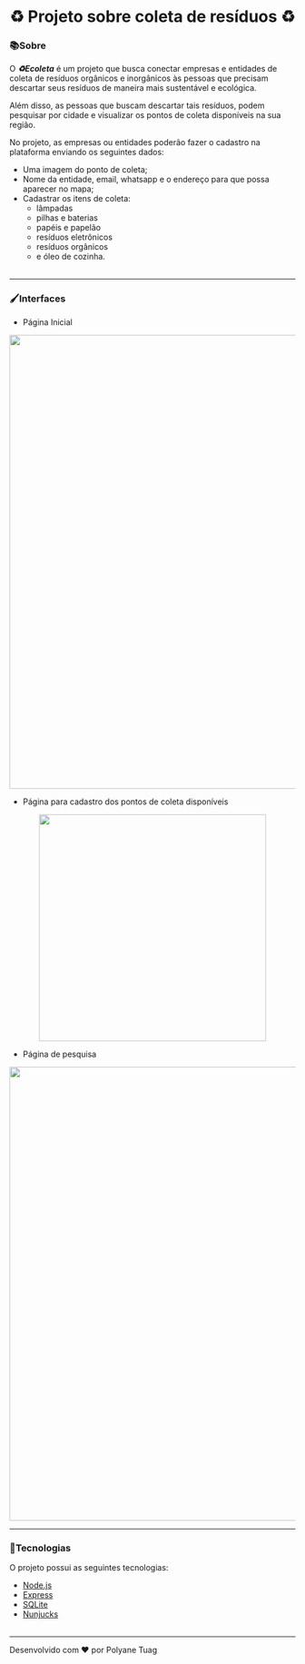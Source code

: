 
<h1 align="center">♻️ Projeto sobre coleta de resíduos ♻️ </h1>

### 📚Sobre

 O ***♻Ecoleta*** é um projeto que busca conectar empresas e entidades de coleta de resíduos orgânicos e inorgânicos às pessoas que precisam descartar seus resíduos de maneira mais sustentável e ecológica.

 Além disso, as pessoas que buscam descartar tais resíduos, podem pesquisar por cidade e visualizar os pontos de coleta disponíveis na sua região.

No projeto, as empresas ou entidades poderão fazer o cadastro na plataforma enviando os seguintes dados:

- Uma imagem do ponto de coleta;
- Nome da entidade, email, whatsapp e o endereço para que possa aparecer no mapa;
- Cadastrar os itens de coleta:
  - lâmpadas
  - pilhas e baterias
  - papéis e papelão
  - resíduos eletrônicos
  - resíduos orgânicos
  - e óleo de cozinha.<br><br>

---
### 🖌Interfaces

- Página Inicial
<p align="center">
  <img width= '800' src="https://camo.githubusercontent.com/a3d153262faf551a92186f9cd4d6d30e836578a9/68747470733a2f2f692e696d6775722e636f6d2f7371784c4562782e6a7067">
</p>

- Página para cadastro dos pontos de coleta disponíveis
<p align="center">
  <img width= '400' src="https://github.com/mateusfg7/Ecoleta/raw/master/docs/screenshots/register.png">
</p>

- Página de pesquisa
<p align="center">
  <img width= '800' src="https://github.com/mateusfg7/Ecoleta/raw/master/docs/screenshots/search.png">
</p>

---
### 🚀Tecnologias

O projeto possui as seguintes tecnologias:
- [Node.js](https://nodejs.org/pt)
- [Express](https://expressjs.com/pt-br/)
- [SQLite](https://sqlitebrowser.org/)
- [Nunjucks](https://www.npmjs.com/package/nunjucks)<br><br>

---
Desenvolvido com ❤ por Polyane Tuag
